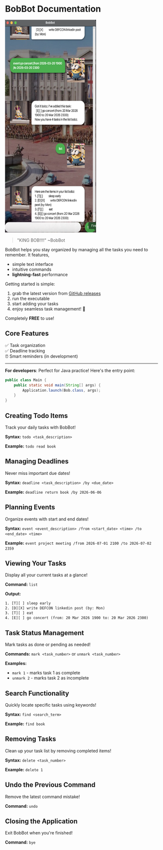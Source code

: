 # BobBot Documentation

<img src="Ui.png" alt="Alt Text" width="300" height="700">

> "KING BOB!!!!" ~BobBot

BobBot helps you stay organized by managing all the tasks you need to remember. It features,

- simple text interface
- intuitive commands
- **lightning-fast** performance

Getting started is simple:

1. grab the latest version from [GitHub releases](https://github.com/sunshinefactoryyy/ip/releases/latest)
2. run the executable
3. start adding your tasks
4. enjoy seamless task management! 🎯

Completely **FREE** to use!

## Core Features

✅ Task organization  
✅ Deadline tracking  
⏰ Smart reminders (in development)

---

**For developers**: Perfect for Java practice! Here's the entry point:

```java
public class Main {
    public static void main(String[] args) {
        Application.launch(Bob.class, args);
    }
}
```

## Creating Todo Items

Track your daily tasks with BobBot!

**Syntax:** `todo <task_description>`

**Example:** `todo read book`

## Managing Deadlines

Never miss important due dates!

**Syntax:** `deadline <task_description> /by <due_date>`

**Example:** `deadline return book /by 2026-06-06`

## Planning Events

Organize events with start and end dates!

**Syntax:** `event <event_description> /from <start_date> <time> /to <end_date> <time>`

**Example:** `event project meeting /from 2026-07-01 2100 /to 2026-07-02 2359`

## Viewing Your Tasks

Display all your current tasks at a glance!

**Command:** `list`

**Output:**
```
1. [T][ ] sleep early
2. [D][X] write DEFCON linkedin post (by: Mon)
3. [T][ ] eat
4. [E][ ] go concert (from: 20 Mar 2026 1900 to: 20 Mar 2026 2300)

```

## Task Status Management

Mark tasks as done or pending as needed!

**Commands:** `mark <task_number>` or `unmark <task_number>`

**Examples:** 
- `mark 1` - marks task 1 as complete
- `unmark 2` - marks task 2 as incomplete

## Search Functionality

Quickly locate specific tasks using keywords!

**Syntax:** `find <search_term>`

**Example:** `find book`

## Removing Tasks

Clean up your task list by removing completed items!

**Syntax:** `delete <task_number>`

**Example:** `delete 1`

## Undo the Previous Command

Remove the latest command mistake!

**Command:** `undo`

## Closing the Application

Exit BobBot when you're finished!

**Command:** `bye`

